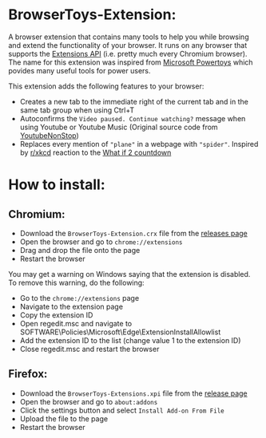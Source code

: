 # BrowserToys-Extension:
A browser extension that contains many tools to help you while browsing and extend the functionality of your browser. It runs on any browser that supports the [Extensions API](https://developer.chrome.com/docs/extensions/reference/) (i.e. pretty much every Chromium browser). The name for this extension was inspired from [Microsoft Powertoys](https://github.com/microsoft/PowerToys) which povides many useful tools for power users.

This extension adds the following features to your browser:
 - Creates a new tab to the immediate right of the current tab and in the same tab group when using Ctrl+T
 - Autoconfirms the `Video paused. Continue watching?` message when using Youtube or Youtube Music (Original source code from [YoutubeNonStop](https://github.com/lawfx/YoutubeNonStop))
 - Replaces every mention of `"plane"` in a webpage with `"spider"`. Inspired by [r/xkcd](https://www.reddit.com/r/xkcd/) reaction to the [What if 2 countdown](https://munvoseli.github.io/xkcd-countdown/)

# How to install:
## Chromium:
 - Download the `BrowserToys-Extension.crx` file from the [releases page](https://github.com/SiddhantAttavar/BrowserToys-Extension/releases)
 - Open the browser and go to `chrome://extensions`
 - Drag and drop the file onto the page
 - Restart the browser

You may get a warning on Windows saying that the extension is disabled. To remove this warning, do the following:
 - Go to the `chrome://extensions` page
 - Navigate to the extension page
 - Copy the extension ID
 - Open regedit.msc and navigate to SOFTWARE\Policies\Microsoft\Edge\ExtensionInstallAllowlist
 - Add the extension ID to the list (change value 1 to the extension ID)
 - Close regedit.msc and restart the browser

## Firefox:
 - Download the `BrowserToys-Extensions.xpi` file from the [release page](https://github.com/SiddhantAttavar/BrowserToys-Extension/releases)
 - Open the browser and go to `about:addons`
 - Click the settings button and select `Install Add-on From File`
 - Upload the file to the page
 - Restart the browser
